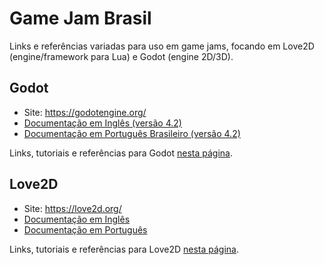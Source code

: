 
Game Jam Brasil
================

Links e referências variadas para uso em game jams, focando em Love2D (engine/framework para Lua) e Godot (engine 2D/3D).

## Godot

- Site: <a href="https://godotengine.org/" target="_blank">https://godotengine.org/</a>
- <a href="https://docs.godotengine.org/en/stable/" target="_blank">Documentação em Inglês (versão 4.2)</a>
- <a href="https://docs.godotengine.org/pt-br/4.x/" target="_blank">Documentação em Português Brasileiro (versão 4.2)</a>

Links, tutoriais e referências para Godot [nesta página](/godot.md).

## Love2D

- Site: <a href="https://love2d.org/" target="_blank">https://love2d.org/</a>
- <a href="https://love2d.org/wiki/Main_Page" target="_blank">Documentação em Inglês</a>
- <a href="https://love2d.org/wiki/Main_Page_(Portugu%C3%AAs)" target="_blank">Documentação em Português</a>

Links, tutoriais e referências para Love2D <a href="love2d.md">nesta página</a>.